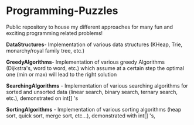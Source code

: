 # Programming-Puzzles
Public repository to house my different approaches for many fun and exciting programming related problems!

**DataStructures**- Implementation of various data structures (KHeap, Trie, monarchy/royal family tree, etc.)

**GreedyAlgorithms**- Implementation of various greedy Algorithms (Dijkstra's, word to word, etc.) which assume at a certain step the optimal one (min or max) will lead to the right solution

**SearchingAlgorithms** - Implementation of various searching algorithms for sorted and unsorted data (linear search, binary search, ternary search, etc.), demonstrated on int[] 's

**SortingAlgorithms** - Implementation of various sorting algorithms (heap sort, quick sort, merge sort, etc...), demonstrated with int[] 's,
